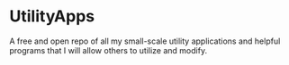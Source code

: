 # UtilityApps
A free and open repo of all my small-scale utility applications and helpful programs that I will allow others to utilize and modify.
